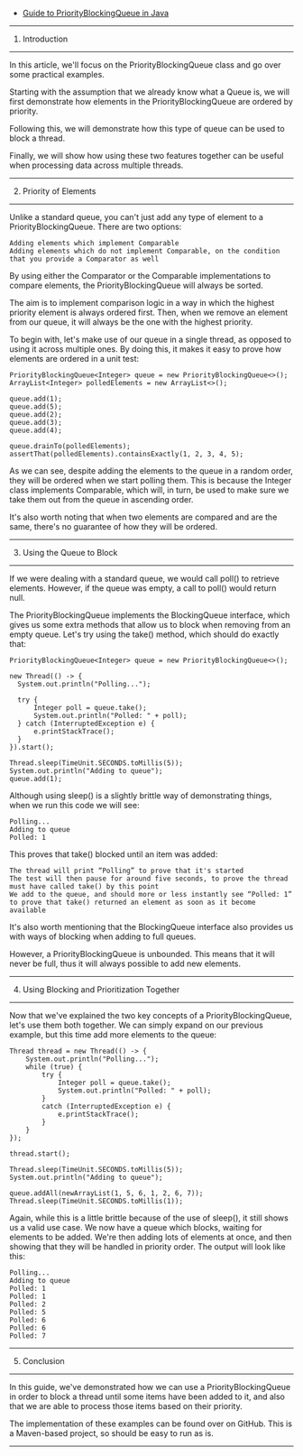 
- [Guide to PriorityBlockingQueue in Java](http://www.baeldung.com/java-priority-blocking-queue)

---------------------------------------------------------------------------------------------------
1. Introduction
---------------------------------------------------------------------------------------------------
In this article, we'll focus on the PriorityBlockingQueue class and go over some practical examples.

Starting with the assumption that we already know what a Queue is, we will first demonstrate how elements in the PriorityBlockingQueue are ordered by priority.

Following this, we will demonstrate how this type of queue can be used to block a thread.

Finally, we will show how using these two features together can be useful when processing data across multiple threads.

---------------------------------------------------------------------------------------------------
2. Priority of Elements
---------------------------------------------------------------------------------------------------
Unlike a standard queue, you can't just add any type of element to a PriorityBlockingQueue. There are two options:

	Adding elements which implement Comparable
	Adding elements which do not implement Comparable, on the condition that you provide a Comparator as well

By using either the Comparator or the Comparable implementations to compare elements, the PriorityBlockingQueue will always be sorted.

The aim is to implement comparison logic in a way in which the highest priority element is always ordered first. Then, when we remove an element from our queue, it will always be the one with the highest priority.

To begin with, let's make use of our queue in a single thread, as opposed to using it across multiple ones. By doing this, it makes it easy to prove how elements are ordered in a unit test:
	 
	PriorityBlockingQueue<Integer> queue = new PriorityBlockingQueue<>();
	ArrayList<Integer> polledElements = new ArrayList<>();
	  
	queue.add(1);
	queue.add(5);
	queue.add(2);
	queue.add(3);
	queue.add(4);
	 
	queue.drainTo(polledElements);	 
	assertThat(polledElements).containsExactly(1, 2, 3, 4, 5);

As we can see, despite adding the elements to the queue in a random order, they will be ordered when we start polling them. This is because the Integer class implements Comparable, which will, in turn, be used to make sure we take them out from the queue in ascending order.

It's also worth noting that when two elements are compared and are the same, there's no guarantee of how they will be ordered.

---------------------------------------------------------------------------------------------------
3. Using the Queue to Block
---------------------------------------------------------------------------------------------------
If we were dealing with a standard queue, we would call poll() to retrieve elements. However, if the queue was empty, a call to poll() would return null.

The PriorityBlockingQueue implements the BlockingQueue interface, which gives us some extra methods that allow us to block when removing from an empty queue. Let's try using the take() method, which should do exactly that:
	 
	PriorityBlockingQueue<Integer> queue = new PriorityBlockingQueue<>();
	 
	new Thread(() -> {
	  System.out.println("Polling...");
	 
	  try {
		  Integer poll = queue.take();
		  System.out.println("Polled: " + poll);
	  } catch (InterruptedException e) {
		  e.printStackTrace();
	  }
	}).start();
	 
	Thread.sleep(TimeUnit.SECONDS.toMillis(5));
	System.out.println("Adding to queue");
	queue.add(1);

Although using sleep() is a slightly brittle way of demonstrating things, when we run this code we will see:
	 
	Polling...
	Adding to queue
	Polled: 1

This proves that take() blocked until an item was added:

	The thread will print “Polling” to prove that it's started
	The test will then pause for around five seconds, to prove the thread must have called take() by this point
	We add to the queue, and should more or less instantly see “Polled: 1” to prove that take() returned an element as soon as it become available

It's also worth mentioning that the BlockingQueue interface also provides us with ways of blocking when adding to full queues.

However, a PriorityBlockingQueue is unbounded. This means that it will never be full, thus it will always possible to add new elements.

---------------------------------------------------------------------------------------------------
4. Using Blocking and Prioritization Together
---------------------------------------------------------------------------------------------------
Now that we've explained the two key concepts of a PriorityBlockingQueue, let's use them both together. We can simply expand on our previous example, but this time add more elements to the queue:
	 
	Thread thread = new Thread(() -> {
		System.out.println("Polling...");
		while (true) {
			try {
				Integer poll = queue.take();
				System.out.println("Polled: " + poll);
			} 
			catch (InterruptedException e) { 
				e.printStackTrace();
			}
		}
	});
	 
	thread.start();
	 
	Thread.sleep(TimeUnit.SECONDS.toMillis(5));
	System.out.println("Adding to queue");
	 
	queue.addAll(newArrayList(1, 5, 6, 1, 2, 6, 7));
	Thread.sleep(TimeUnit.SECONDS.toMillis(1));

Again, while this is a little brittle because of the use of sleep(), it still shows us a valid use case. We now have a queue which blocks, waiting for elements to be added. We're then adding lots of elements at once, and then showing that they will be handled in priority order. The output will look like this:
	 
	Polling...
	Adding to queue
	Polled: 1
	Polled: 1
	Polled: 2
	Polled: 5
	Polled: 6
	Polled: 6
	Polled: 7

---------------------------------------------------------------------------------------------------
5. Conclusion
---------------------------------------------------------------------------------------------------
In this guide, we've demonstrated how we can use a PriorityBlockingQueue in order to block a thread until some items have been added to it, and also that we are able to process those items based on their priority.

The implementation of these examples can be found over on GitHub. This is a Maven-based project, so should be easy to run as is.

---------------------------------------------------------------------------------------------------
